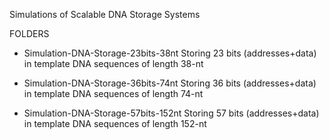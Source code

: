 Simulations of Scalable DNA Storage Systems

FOLDERS

- Simulation-DNA-Storage-23bits-38nt
  Storing 23 bits (addresses+data) in template DNA sequences of length 38-nt

- Simulation-DNA-Storage-36bits-74nt
  Storing 36 bits (addresses+data) in template DNA sequences of length 74-nt

- Simulation-DNA-Storage-57bits-152nt
  Storing 57 bits (addresses+data) in template DNA sequences of length 152-nt

